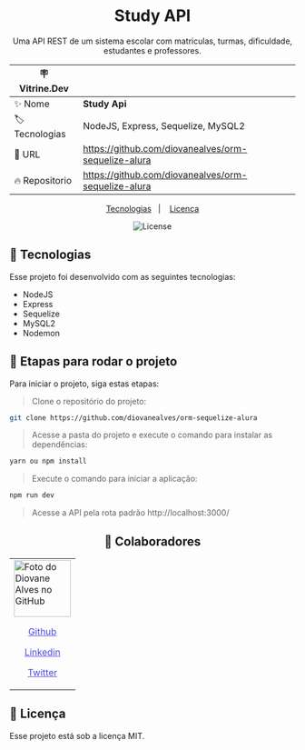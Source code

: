 <h1 align="center">Study API</h1>

<p align="center">Uma API REST de um sistema escolar com matriculas, turmas, dificuldade, estudantes e professores.</p>

| :placard: Vitrine.Dev |                                                         |
| --------------------- | ------------------------------------------------------- |
| :sparkles: Nome       | **Study Api**                                           |
| :label: Tecnologias   | NodeJS, Express, Sequelize, MySQL2                      |
| :rocket: URL          | https://github.com/diovanealves/orm-sequelize-alura     |
| :fire: Repositorio     | https://github.com/diovanealves/orm-sequelize-alura     |

<p align="center">
  <a href="#-tecnologias">Tecnologias</a>&nbsp;&nbsp;&nbsp;|&nbsp;&nbsp;&nbsp;
  <a href="#memo-licença">Licença</a>
</p>

<p align="center">
  <img alt="License" src="https://img.shields.io/static/v1?label=license&message=MIT&color=49AA26&labelColor=000000">
</p>

## 🚀 Tecnologias

Esse projeto foi desenvolvido com as seguintes tecnologias:

- NodeJS
- Express
- Sequelize
- MySQL2
- Nodemon

## 🚀 Etapas para rodar o projeto

Para iniciar o projeto, siga estas etapas:

> Clone o repositório do projeto:
```bash
git clone https://github.com/diovanealves/orm-sequelize-alura
```

> Acesse a pasta do projeto e execute o comando para instalar as dependências:
```bash
yarn ou npm install
```

> Execute o comando para iniciar a aplicação:
```bash
npm run dev
```

> Acesse a API pela rota padrão http://localhost:3000/

<h2 align="center">🤝 Colaboradores</h2>
<table>
  <tr>
    <td>
        <img src="https://avatars.githubusercontent.com/u/87160050?v=4" width="100px;" alt="Foto do Diovane Alves no GitHub"/>
            <a href="https://github.com/diovanealves" style="color:#4f46e5" align="center">
                <p>Github</p>
            </a>
            <a href="https://www.linkedin.com/in/diovane-alves-de-oliveira-5320a0217/" style="color:#4f46e5" align="center">
                <p>Linkedin</p>
            </a>
            <a href="https://twitter.com/deluxyfps" style="color:#4f46e5" align="center">
                <p>Twitter</p>
            </a>
    </td>
  </tr>
</table>

## 📝 Licença

Esse projeto está sob a licença MIT.
